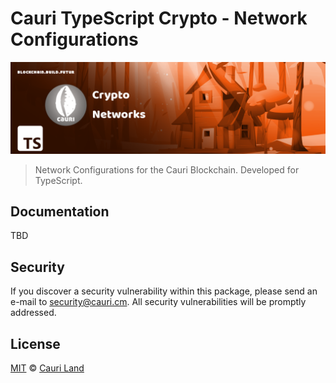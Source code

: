 # Cauri TypeScript Crypto - Network Configurations

<p align="center">
  <img src="https://github.com/cauriland/typescript-crypto-networks/raw/main/banner.png" />
</p>

> Network Configurations for the Cauri Blockchain. Developed for TypeScript.

## Documentation

TBD

## Security

If you discover a security vulnerability within this package, please send an e-mail to security@cauri.cm. All security vulnerabilities will be promptly addressed.

## License

[MIT](LICENSE) © [Cauri Land](https://cauri.cm)
